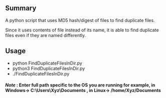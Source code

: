 ## Summary
A python script that uses MD5 hash/digest of files to find duplicate files.

Since it uses contents of file instead of its name, it is able to find duplicate files even if they are named differently.

## Usage 
- python FindDuplicateFilesInDir.py
- python3 FindDuplicateFilesInDir.py
- ./FindDuplicateFilesInDir.py

#### *Note* : Enter full path specific to the OS you are running for example, in Windows-> C:\Users\Xyz\Documents , in Linux-> /home/Xyz/Documents
